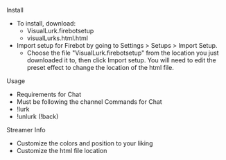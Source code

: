 Install
+ To install, download:
  + VisualLurk.firebotsetup
  + visualLurks.html.html
+ Import setup for Firebot by going to Settings > Setups > Import Setup.
  + Choose the file "VisualLurk.firebotsetup" from the location you just downloaded it to, then click Import setup. You will need to edit the preset effect to change the location of the html file.

Usage
+ Requirements for Chat
+ Must be following the channel
Commands for Chat
+ !lurk
+ !unlurk (!back)

Streamer Info
+ Customize the colors and position to your liking
+ Customize the html file location
